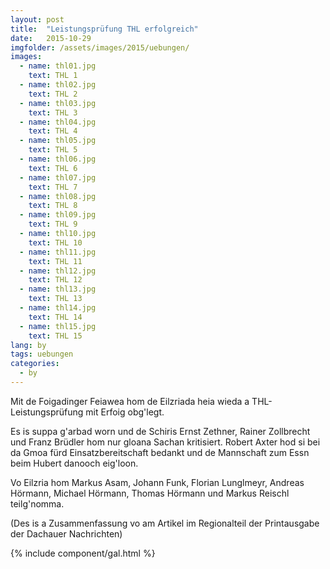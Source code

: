 ```yaml
---
layout: post
title:  "Leistungsprüfung THL erfolgreich"
date:   2015-10-29
imgfolder: /assets/images/2015/uebungen/
images:
  - name: thl01.jpg
    text: THL 1
  - name: thl02.jpg
    text: THL 2
  - name: thl03.jpg
    text: THL 3
  - name: thl04.jpg
    text: THL 4
  - name: thl05.jpg
    text: THL 5
  - name: thl06.jpg
    text: THL 6
  - name: thl07.jpg
    text: THL 7
  - name: thl08.jpg
    text: THL 8
  - name: thl09.jpg
    text: THL 9
  - name: thl10.jpg
    text: THL 10
  - name: thl11.jpg
    text: THL 11
  - name: thl12.jpg
    text: THL 12
  - name: thl13.jpg
    text: THL 13
  - name: thl14.jpg
    text: THL 14
  - name: thl15.jpg
    text: THL 15
lang: by
tags: uebungen
categories:
  - by
---
```


Mit de Foigadinger Feiawea hom de Eilzriada heia wieda a THL-Leistungsprüfung mit Erfoig obg'legt.

Es is suppa g'arbad worn und de Schiris Ernst Zethner, Rainer Zollbrecht und Franz Brüdler hom nur gloana Sachan kritisiert. Robert Axter hod si bei da Gmoa fürd Einsatzbereitschaft bedankt und de Mannschaft zum Essn beim Hubert danooch eig'loon.

Vo Eilzria hom Markus Asam, Johann Funk, Florian Lunglmeyr, Andreas Hörmann, Michael Hörmann, Thomas Hörmann und Markus Reischl teilg'nomma.

(Des is a Zusammenfassung vo am Artikel im Regionalteil der Printausgabe der Dachauer Nachrichten)

{% include component/gal.html %}

